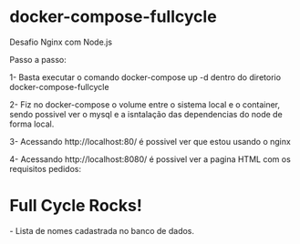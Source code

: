 # docker-compose-fullcycle
Desafio Nginx com Node.js

Passo a passo:

1- Basta executar o comando docker-compose up -d dentro do diretorio docker-compose-fullcycle

2- Fiz no docker-compose o volume entre o sistema local e o container, sendo possivel ver o mysql e a isntalação das dependencias do node de forma local.

3- Acessando http://localhost:80/ é possivel ver que estou usando o nginx 

4- Acessando http://localhost:8080/ é possivel ver a pagina HTML com os requisitos pedidos:

<h1>Full Cycle Rocks!</h1>
- Lista de nomes cadastrada no banco de dados.

